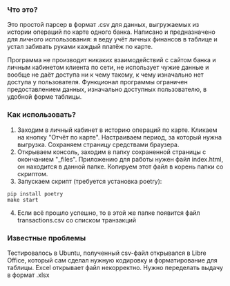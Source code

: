 ### Что это?

Это простой парсер в формат .csv для данных, выгружаемых из истории операций по карте одного банка. Написано и предназначено для личного использования: я веду учёт личных финансов в таблице и устал забивать руками каждый платёж по карте.

Программа не производит никаких взаимодействий с сайтом банка и личным кабинетом клиента по сети, не использует чужие данные и вообще не даёт доступа ни к чему такому, к чему изначально нет доступа у пользователя. Функционал программы ограничен предоставлением данных, изначально доступных пользователю, в удобной форме таблицы.

### Как использовать?

1. Заходим в личный кабинет в историю операций по карте. Кликаем на кнопку "Отчёт по карте". Настраиваем период, за который нужна выгрузка. Сохраняем страницу средствами браузера.
2. Открываем консоль, заходим в папку сохраненной страницы с окончанием "_files". Приложению для работы нужен файл index.html, он находится в данной папке. Копируем этот файл в корень папки со скриптом.
3. Запускаем скрипт (требуется установка poetry):
```
pip install poetry
make start
```
4. Если всё прошло успешно, то в этой же папке появится файл transactions.csv со списком транзакций

### Известные проблемы
Тестировалось в Ubuntu, полученный csv-файл открывался в Libre Office, который сам сделал нужную кодировку и форматирование для таблицы. Excel открывает файл некорректно. Нужно переделать выдачу в формат .xlsx
  